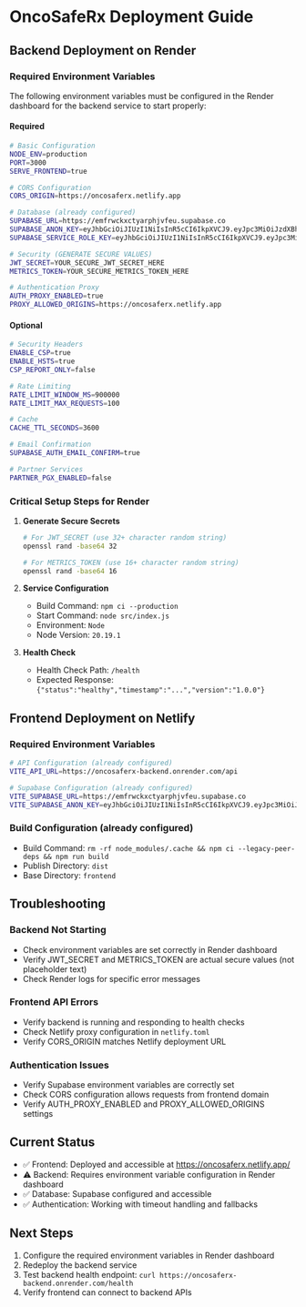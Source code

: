 # OncoSafeRx Deployment Guide

## Backend Deployment on Render

### Required Environment Variables

The following environment variables must be configured in the Render dashboard for the backend service to start properly:

#### Required
```bash
# Basic Configuration
NODE_ENV=production
PORT=3000
SERVE_FRONTEND=true

# CORS Configuration
CORS_ORIGIN=https://oncosaferx.netlify.app

# Database (already configured)
SUPABASE_URL=https://emfrwckxctyarphjvfeu.supabase.co
SUPABASE_ANON_KEY=eyJhbGciOiJIUzI1NiIsInR5cCI6IkpXVCJ9.eyJpc3MiOiJzdXBhYmFzZSIsInJlZiI6ImVtZnJ3Y2t4Y3R5YXJwaGp2ZmV1Iiwicm9sZSI6ImFub24iLCJpYXQiOjE3NTgwNjM2NjcsImV4cCI6MjA3MzYzOTY2N30.yYrhigcrMY82OkA4KPqSANtN5YgeA6xGH9fnrTe5k8c
SUPABASE_SERVICE_ROLE_KEY=eyJhbGciOiJIUzI1NiIsInR5cCI6IkpXVCJ9.eyJpc3MiOiJzdXBhYmFzZSIsInJlZiI6ImVtZnJ3Y2t4Y3R5YXJwaGp2ZmV1Iiwicm9sZSI6InNlcnZpY2Vfcm9sZSIsImlhdCI6MTc1ODA2MzY2NywiZXhwIjoyMDczNjM5NjY3fQ.friwElbgi1p0xKV3S7LjDrEuzSFTJZkWp5ot4Xt0Qx0

# Security (GENERATE SECURE VALUES)
JWT_SECRET=YOUR_SECURE_JWT_SECRET_HERE
METRICS_TOKEN=YOUR_SECURE_METRICS_TOKEN_HERE

# Authentication Proxy
AUTH_PROXY_ENABLED=true
PROXY_ALLOWED_ORIGINS=https://oncosaferx.netlify.app
```

#### Optional
```bash
# Security Headers
ENABLE_CSP=true
ENABLE_HSTS=true
CSP_REPORT_ONLY=false

# Rate Limiting
RATE_LIMIT_WINDOW_MS=900000
RATE_LIMIT_MAX_REQUESTS=100

# Cache
CACHE_TTL_SECONDS=3600

# Email Confirmation
SUPABASE_AUTH_EMAIL_CONFIRM=true

# Partner Services
PARTNER_PGX_ENABLED=false
```

### Critical Setup Steps for Render

1. **Generate Secure Secrets**
   ```bash
   # For JWT_SECRET (use 32+ character random string)
   openssl rand -base64 32
   
   # For METRICS_TOKEN (use 16+ character random string)
   openssl rand -base64 16
   ```

2. **Service Configuration**
   - Build Command: `npm ci --production`
   - Start Command: `node src/index.js`
   - Environment: `Node`
   - Node Version: `20.19.1`

3. **Health Check**
   - Health Check Path: `/health`
   - Expected Response: `{"status":"healthy","timestamp":"...","version":"1.0.0"}`

## Frontend Deployment on Netlify

### Required Environment Variables

```bash
# API Configuration (already configured)
VITE_API_URL=https://oncosaferx-backend.onrender.com/api

# Supabase Configuration (already configured)
VITE_SUPABASE_URL=https://emfrwckxctyarphjvfeu.supabase.co
VITE_SUPABASE_ANON_KEY=eyJhbGciOiJIUzI1NiIsInR5cCI6IkpXVCJ9.eyJpc3MiOiJzdXBhYmFzZSIsInJlZiI6ImVtZnJ3Y2t4Y3R5YXJwaGp2ZmV1Iiwicm9sZSI6ImFub24iLCJpYXQiOjE3NTgwNjM2NjcsImV4cCI6MjA3MzYzOTY2N30.yYrhigcrMY82OkA4KPqSANtN5YgeA6xGH9fnrTe5k8c
```

### Build Configuration (already configured)
- Build Command: `rm -rf node_modules/.cache && npm ci --legacy-peer-deps && npm run build`
- Publish Directory: `dist`
- Base Directory: `frontend`

## Troubleshooting

### Backend Not Starting
- Check environment variables are set correctly in Render dashboard
- Verify JWT_SECRET and METRICS_TOKEN are actual secure values (not placeholder text)
- Check Render logs for specific error messages

### Frontend API Errors
- Verify backend is running and responding to health checks
- Check Netlify proxy configuration in `netlify.toml`
- Verify CORS_ORIGIN matches Netlify deployment URL

### Authentication Issues
- Verify Supabase environment variables are correctly set
- Check CORS configuration allows requests from frontend domain
- Verify AUTH_PROXY_ENABLED and PROXY_ALLOWED_ORIGINS settings

## Current Status

- ✅ Frontend: Deployed and accessible at https://oncosaferx.netlify.app/
- ⚠️ Backend: Requires environment variable configuration in Render dashboard
- ✅ Database: Supabase configured and accessible
- ✅ Authentication: Working with timeout handling and fallbacks

## Next Steps

1. Configure the required environment variables in Render dashboard
2. Redeploy the backend service
3. Test backend health endpoint: `curl https://oncosaferx-backend.onrender.com/health`
4. Verify frontend can connect to backend APIs